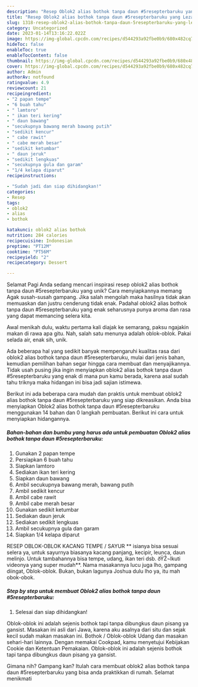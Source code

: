 ```yaml
---
description: "Resep Oblok2 alias bothok tanpa daun #5resepterbaruku yang Lezat, Sempurna"
title: "Resep Oblok2 alias bothok tanpa daun #5resepterbaruku yang Lezat, Sempurna"
slug: 1318-resep-oblok2-alias-bothok-tanpa-daun-5resepterbaruku-yang-lezat-sempurna
category: Uncategorized
date: 2023-01-14T13:16:22.022Z
image: https://img-global.cpcdn.com/recipes/d544293a92fbe0b9/680x482cq70/oblok2-alias-bothok-tanpa-daun-5resepterbaruku-foto-resep-utama.jpg
hideToc: false
enableToc: true
enableTocContent: false
thumbnail: https://img-global.cpcdn.com/recipes/d544293a92fbe0b9/680x482cq70/oblok2-alias-bothok-tanpa-daun-5resepterbaruku-foto-resep-utama.jpg
cover: https://img-global.cpcdn.com/recipes/d544293a92fbe0b9/680x482cq70/oblok2-alias-bothok-tanpa-daun-5resepterbaruku-foto-resep-utama.jpg
author: Admin
authorAv: notfound
ratingvalue: 4.9
reviewcount: 21
recipeingredient:
- "2 papan tempe"
- "6 buah tahu"
- " lamtoro"
- " ikan teri kering"
- " daun bawang"
- "secukupnya bawang merah bawang putih"
- "sedikit kencur"
- " cabe rawit"
- " cabe merah besar"
- "sedikit ketumbar"
- " daun jeruk"
- "sedikit lengkuas"
- "secukupnya gula dan garam"
- "1/4 kelapa diparut"
recipeinstructions:

- "Sudah jadi dan siap dihidangkan!"
categories:
- Resep
tags:
- oblok2
- alias
- bothok

katakunci: oblok2 alias bothok 
nutrition: 284 calories
recipecuisine: Indonesian
preptime: "PT12M"
cooktime: "PT56M"
recipeyield: "2"
recipecategory: Dessert

---
```



Selamat Pagi Anda sedang mencari inspirasi resep oblok2 alias bothok tanpa daun #5resepterbaruku yang unik? Cara menyiapkannya memang Agak susah-susah gampang. Jika salah mengolah maka hasilnya tidak akan memuaskan dan justru cenderung tidak enak. Padahal oblok2 alias bothok tanpa daun #5resepterbaruku yang enak seharusnya punya aroma dan rasa yang dapat memancing selera kita.


Awal menikah dulu, waktu pertama kali diajak ke semarang, paksu ngajakin makan di rawa apa gitu. Nah, salah satu menunya adalah oblok-oblok. Pakai selada air, enak sih, unik.

Ada beberapa hal yang sedikit banyak mempengaruhi kualitas rasa dari oblok2 alias bothok tanpa daun #5resepterbaruku, mulai dari jenis bahan, kemudian pemilihan bahan segar hingga cara membuat dan menyajikannya. Tidak usah pusing jika ingin menyiapkan oblok2 alias bothok tanpa daun #5resepterbaruku yang enak di mana pun kamu berada, karena asal sudah tahu triknya maka hidangan ini bisa jadi sajian istimewa.


Berikut ini ada beberapa cara mudah dan praktis untuk membuat oblok2 alias bothok tanpa daun #5resepterbaruku yang siap dikreasikan. Anda bisa menyiapkan Oblok2 alias bothok tanpa daun #5resepterbaruku menggunakan 14 bahan dan 0 langkah pembuatan. Berikut ini cara untuk menyiapkan hidangannya.

<!--inarticleads1-->

##### Bahan-bahan dan bumbu yang harus ada untuk pembuatan Oblok2 alias bothok tanpa daun #5resepterbaruku:

1. Gunakan 2 papan tempe
1. Persiapkan 6 buah tahu
1. Siapkan  lamtoro
1. Sediakan  ikan teri kering
1. Siapkan  daun bawang
1. Ambil secukupnya bawang merah, bawang putih
1. Ambil sedikit kencur
1. Ambil  cabe rawit
1. Ambil  cabe merah besar
1. Gunakan sedikit ketumbar
1. Sediakan  daun jeruk
1. Sediakan sedikit lengkuas
1. Ambil secukupnya gula dan garam
1. Siapkan 1/4 kelapa diparut


RESEP OBLOK-OBLOK KACANG TEMPE / SAYUR ** isianya bisa sesuai selera ya, untuk sayurnya biasanya kacang panjang, kecipir, leunca, daun melinjo. Untuk tambahannya bisa tempe, udang, ikan teri dsb. ðŸŽ¬Ikuti videonya yang super mudah**. Nama masakannya lucu juga lho, gampang diingat, Oblok-oblok. Bukan, bukan lagunya Joshua dulu lho ya, itu mah obok-obok. 

<!--inarticleads2-->

##### Step by step untuk membuat Oblok2 alias bothok tanpa daun #5resepterbaruku:


1. Selesai dan siap dihidangkan!

Oblok-oblok ini adalah sejenis bothok tapi tanpa dibungkus daun pisang ya gansist. Masakan ini asli dari Jawa, karena aku asalnya dari situ dan sejak kecil sudah makan masakan ini. Bothok / Oblok-oblok Udang dan masakan sehari-hari lainnya. Dengan memakai Cookpad, kamu menyetujui Kebijakan Cookie dan Ketentuan Pemakaian. Oblok-oblok ini adalah sejenis bothok tapi tanpa dibungkus daun pisang ya gansist. 

Gimana nih? Gampang kan? Itulah cara membuat oblok2 alias bothok tanpa daun #5resepterbaruku yang bisa anda praktikkan di rumah. Selamat menikmati
